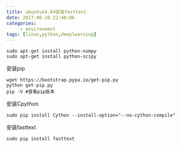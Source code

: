 ```yaml
---
title: ubuntu14.04安装fasttext
date: 2017-06-16 22:40:06
categories:
	 - environment
tags: [linux,python,deeplearning]
---
```

```
sudo apt-get install python-numpy
sudo apt-get install python-scipy
```
<!-- more --> 
安装pip
```
wget https://bootstrap.pypa.io/get-pip.py
python get-pip.py
pip -V #查看pip版本
```

安装Cpython
```
sudo pip install Cython --install-option="--no-cython-compile"
```

安装fasttext
```
sudo pip install fasttext
```